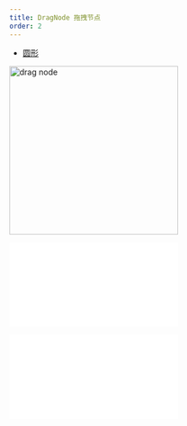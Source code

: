 ```yaml
---
title: DragNode 拖拽节点
order: 2
---
```


- [圆形](/examples/item/defaultNodes/#circle)

<img alt="drag node" src="https://mdn.alipayobjects.com/huamei_qa8qxu/afts/img/A*EQPkQ7bZgCYAAAAAAAAAAAAADmJ7AQ/original" height='300'/>

<embed src="../../common/BehaviorDrag.zh.md"></embed>

<embed src="../../common/IG6GraphEvent.zh.md"></embed>
